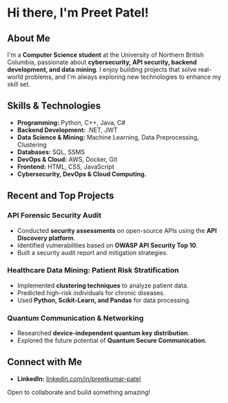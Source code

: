 # Hi there, I'm Preet Patel! 

## About Me
I'm a **Computer Science student** at the University of Northern British Columbia, passionate about **cybersecurity, API security, backend development, and data mining**. I enjoy building projects that solve real-world problems, and I'm always exploring new technologies to enhance my skill set.

## Skills & Technologies
- **Programming:** Python, C++, Java, C#
- **Backend Development:** .NET, JWT
- **Data Science & Mining:** Machine Learning, Data Preprocessing, Clustering
- **Databases:** SQL, SSMS
- **DevOps & Cloud:** AWS, Docker, Git
- **Frontend:** HTML, CSS, JavaScript
- **Cybersecurity, DevOps & Cloud Computing.**
  
## Recent and Top Projects
### API Forensic Security Audit
- Conducted **security assessments** on open-source APIs using the **API Discovery platform**.
- Identified vulnerabilities based on **OWASP API Security Top 10**.
- Built a security audit report and mitigation strategies.

### Healthcare Data Mining: Patient Risk Stratification
- Implemented **clustering techniques** to analyze patient data.
- Predicted high-risk individuals for chronic diseases.
- Used **Python, Scikit-Learn, and Pandas** for data processing.

### Quantum Communication & Networking
- Researched **device-independent quantum key distribution**.
- Explored the future potential of **Quantum Secure Communication**.

## Connect with Me
- **LinkedIn:** [linkedin.com/in/preetkumar-patel](https://www.linkedin.com/in/preetkumar-patel)


Open to collaborate and build something amazing! 

